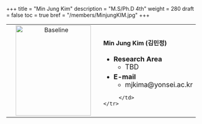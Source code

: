 +++
title = "Min Jung Kim"
description = "M.S/Ph.D 4th"
weight = 280
draft = false
toc = true
bref = "/members/MinjungKIM.jpg"
+++

<table>
    <tr>
       <td width="280" align="center" valign="top">
          <img alt="Baseline" width="200px" height="240" src="/members/MinjungKIM.jpg">
       </td>
       <td>
            <h4>Min Jung Kim (김민정)</h4>
            <ul class="member_info">
                <li style="font-size: 18px"><b>Research Area</b>
                    <ul class="interest">
                        <li style="margin-bottom: 5px">TBD</li>
                    </ul>
                </li>
                <li style="font-size: 18px"><b>E-mail</b>
                    <ul>
                        <li style="margin-bottom: 5px">mjkima@yonsei.ac.kr</li>
                    </ul>
                </li>
            </ul>
            
         </td>
    </tr>
</table>